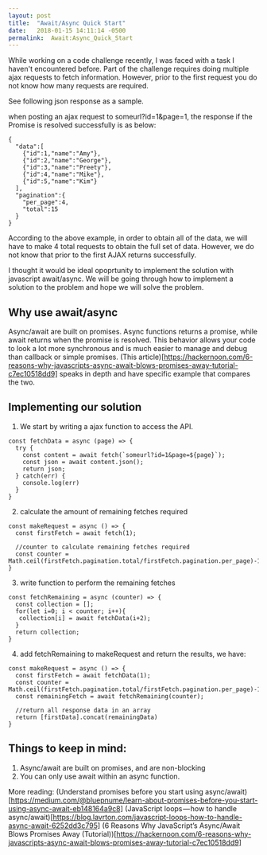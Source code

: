 ```yaml
---
layout: post
title:  "Await/Async Quick Start"
date:   2018-01-15 14:11:14 -0500
permalink:  Await:Async_Quick_Start
---
```


While working on a code challenge recently, I was faced with a task I haven't encountered before. Part of the challenge requires doing multiple ajax requests to fetch information. However, prior to the first request you do not know how many requests are required.

See following json response as a sample.

when posting an ajax request to someurl?id=1&page=1, the response if the Promise is resolved successfully is as below:
```
{
  "data":[
    {"id":1,"name":"Amy"},
    {"id":2,"name":"George"},
    {"id":3,"name":"Preety"},
    {"id":4,"name":"Mike"},
    {"id":5,"name":"Kim"}
  ],
  "pagination":{
    "per_page":4,
    "total":15
  }
}
```

According to the above example, in order to obtain all of the data, we will have to make 4 total requests to obtain the full set of data. However, we do not know that prior to the first AJAX returns successfully.

I thought it would be ideal opoprtunity to implement the solution with javascript await/async. We will be going through how to implement a solution to the problem and hope we will solve the problem.

## Why use await/async
Async/await are built on promises. Async functions returns a promise, while await returns when the promise is resolved. This behavior allows your code to look a lot more synchronous and is much easier to manage and debug than callback or simple promises. (This article)[https://hackernoon.com/6-reasons-why-javascripts-async-await-blows-promises-away-tutorial-c7ec10518dd9] speaks in depth and have specific example that compares the two.

## Implementing our solution

1. We start by writing a ajax function to access the API.

```
const fetchData = async (page) => {
  try {
    const content = await fetch(`someurl?id=1&page=${page}`);
    const json = await content.json();
    return json;
  } catch(err) {
    console.log(err)
  }
}

```

2. calculate the amount of remaining fetches required

```
const makeRequest = async () => {
  const firstFetch = await fetch(1);

  //counter to calculate remaining fetches required
  const counter = Math.ceil(firstFetch.pagination.total/firstFetch.pagination.per_page)-1;
}
```

3. write function to perform the remaining fetches
```
const fetchRemaining = async (counter) => {
  const collection = [];
  for(let i=0; i < counter; i++){
   collection[i] = await fetchData(i+2);
  }
  return collection;
}
```

4. add fetchRemaining to makeRequest and return the results, we have:

```
const makeRequest = async () => {
  const firstFetch = await fetchData(1);
  const counter = Math.ceil(firstFetch.pagination.total/firstFetch.pagination.per_page)-1;
  const remainingFetch = await fetchRemaining(counter);

  //return all response data in an array
  return [firstData].concat(remainingData)
}
```

## Things to keep in mind: 
1. Async/await are built on promises, and are non-blocking
2. You can only use await within an async function.


More reading:
(Understand promises before you start using async/await)[https://medium.com/@bluepnume/learn-about-promises-before-you-start-using-async-await-eb148164a9c8]
(JavaScript loops — how to handle async/await)[https://blog.lavrton.com/javascript-loops-how-to-handle-async-await-6252dd3c795]
(6 Reasons Why JavaScript’s Async/Await Blows Promises Away (Tutorial))[https://hackernoon.com/6-reasons-why-javascripts-async-await-blows-promises-away-tutorial-c7ec10518dd9]